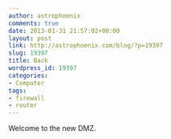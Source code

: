 ```yaml
---
author: astrophoenix
comments: true
date: 2013-01-31 21:57:02+00:00
layout: post
link: http://astrophoenix.com/blog/?p=19397
slug: 19397
title: Back
wordpress_id: 19397
categories:
- Computer
tags:
- firewall
- router
---
```


Welcome to the new DMZ.
